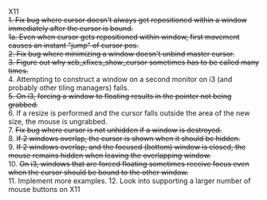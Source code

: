 X11<br />
~~1. Fix bug where cursor doesn't always get repositioned within a window immediately after the cursor is bound.~~<br />
~~1a. Even when cursor gets repositioned within window, first movement causes an instant "jump" of cursor pos.~~<br />
~~2. Fix bug where minimizing a window doesn't unbind master cursor.~~<br />
~~3. Figure out why xcb_xfixes_show_cursor sometimes has to be called many times.~~<br />
4. Attempting to construct a window on a second monitor on i3 (and probably other tiling managers) fails.<br />
~~5. On i3, forcing a window to floating results in the pointer not being grabbed.~~<br />
6. If a resize is performed and the cursor falls outside the area of the new size, the mouse is ungrabbed.<br />
7. ~~Fix bug where cursor is not unhidden if a window is destroyed.~~ <br />
8. ~~If 2 windows overlap, the cursor is shown when it should be hidden.~~<br />
9. ~~If 2 windows overlap, and the focused (bottom) window is closed, the mouse remains hidden when leaving the overlapping window.~~<br />
10. ~~On i3, windows that are forced floating sometimes receive focus even when the cursor should be bound to the other window.~~<br />
11. Implement more examples.
12. Look into supporting a larger number of mouse buttons on X11